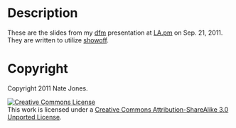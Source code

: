 # Description

These are the slides from my [dfm](http://endot.org/projects/dfm/) presentation at [LA.pm](http://losangeles.pm.org/) on Sep. 21, 2011. They are written to utilize [showoff](https://github.com/schacon/showoff).

# Copyright

Copyright 2011 Nate Jones.

<a rel="license" href="http://creativecommons.org/licenses/by-sa/3.0/"><img alt="Creative Commons License" style="border-width:0" src="http://i.creativecommons.org/l/by-sa/3.0/80x15.png" /></a><br />This work is licensed under a <a rel="license" href="http://creativecommons.org/licenses/by-sa/3.0/">Creative Commons Attribution-ShareAlike 3.0 Unported License</a>.
